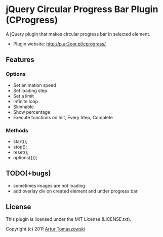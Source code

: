 # jQuery Circular Progress Bar Plugin (CProgress)

A jQuery plugin that makes circular progress bar in selected element.

* Plugin website: <http://p.ar2oor.pl/cprogress/>     

## Features

### Options

* Set animation speed
* Set loading step
* Set a limit
* Infinite loop
* Skinnable
* Show percentage
* Execute functions on Init, Every Step, Complete

### Methods

* start();
* stop();
* reset();
* options({});

## TODO(+bugs)

* sometimes images are not loading
* add overlay div on created element and under progress bar

## License

This plugin is licensed under the MIT License (LICENSE.txt).

Copyright (c) 2011 [Artur Tomaszewski](http://www.ar2oor.pl)